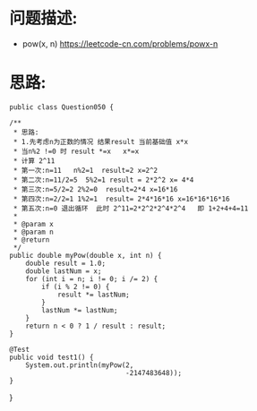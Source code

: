     
# 问题描述:
   - pow(x, n) https://leetcode-cn.com/problems/powx-n
    
# 思路:    
    public class Question050 {

    /**
     * 思路:
     * 1.先考虑n为正数的情况 结果result 当前基础值 x*x
     * 当n%2 !=0 时 result *=x   x*=x
     * 计算 2^11
     * 第一次:n=11   n%2=1  result=2 x=2^2
     * 第二次:n=11/2=5  5%2=1 result = 2*2^2 x= 4*4
     * 第三次:n=5/2=2 2%2=0  result=2*4 x=16*16
     * 第四次:n=2/2=1 1%2=1  result= 2*4*16*16 x=16*16*16*16
     * 第五次:n=0 退出循环  此时 2^11=2*2^2*2^4*2^4   即 1+2+4+4=11
     *
     * @param x
     * @param n
     * @return
     */
    public double myPow(double x, int n) {
        double result = 1.0;
        double lastNum = x;
        for (int i = n; i != 0; i /= 2) {
            if (i % 2 != 0) {
                result *= lastNum;
            }
            lastNum *= lastNum;
        }
        return n < 0 ? 1 / result : result;
    }

    @Test
    public void test1() {
        System.out.println(myPow(2,
                                 -2147483648));
    }

}

